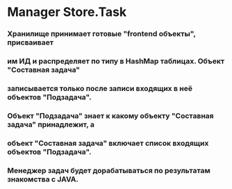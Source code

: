 # Manager Store.Task  
  
### Хранилище принимает готовые "frontend объекты", присваивает  
### им ИД и распределяет по типу в HashMap таблицах. Объект "Составная задача"  
### записывается только после записи входящих в неё объектов "Подзадача".  
### Объект "Подзадача" знает к какому объекту "Составная задача" принадлежит, а  
### объект "Составная задача" включает список входящих объектов "Подзадача".
### Менеджер задач будет дорабатываться по результатам знакомства с JAVA.
